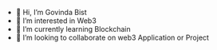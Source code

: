 - 👋 Hi, I’m Govinda Bist
- 👀 I’m interested in Web3
- 🌱 I’m currently learning Blockchain
- 💞️ I’m looking to collaborate on web3 Application or Project

<!---
Govinda585/Govinda585 is a ✨ special ✨ repository because its `README.md` (this file) appears on your GitHub profile.
You can click the Preview link to take a look at your changes.
--->
